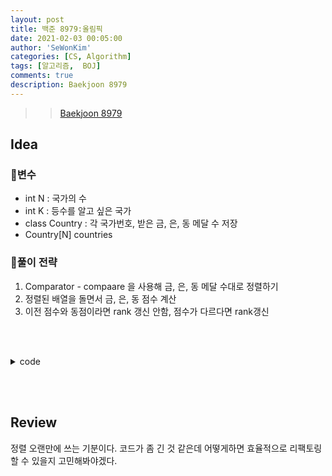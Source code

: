 ```yaml
---
layout: post
title: 백준 8979:올림픽
date: 2021-02-03 00:05:00
author: 'SeWonKim'
categories: [CS, Algorithm]
tags: [알고리즘,  BOJ]
comments: true
description: Baekjoon 8979
---
```


> > [Baekjoon 8979](https://www.acmicpc.net/problem/8979)

## Idea

### 🥚변수

- int N : 국가의 수
- int K : 등수를 알고 싶은 국가
- class Country : 각 국가번호, 받은 금, 은, 동 메달 수 저장
- Country[N] countries 
  
### 🍳풀이 전략

1. Comparator - compaare 을 사용해 금, 은, 동 메달 수대로 정렬하기
2. 정렬된 배열을 돌면서 금, 은, 동 점수 계산
3. 이전 점수와 동점이라면 rank 갱신 안함, 점수가 다르다면 rank갱신

&nbsp;  
&nbsp;


<details>
<summary>code</summary>
<div markdown="1">

```java

import java.io.*;
import java.util.*;

public class BOJ8979_올림픽 {
    public static class Country {
        int num, gold, silver, bronze;

        public Country(int num, int gold, int silver, int bronze) {
            this.num = num;
            this.gold = gold;
            this.silver = silver;
            this.bronze = bronze;
        }
    }
    public static void main(String[] args) throws Exception {
        BufferedReader br = new BufferedReader(new InputStreamReader(System.in));
        StringTokenizer st = new StringTokenizer(br.readLine(), " ");
        int N = Integer.parseInt(st.nextToken());
        int K = Integer.parseInt(st.nextToken());
        Country[] countries = new Country[N];

        for (int i = 0; i < N; i++) {
            st = new StringTokenizer(br.readLine(), " ");
            int num = Integer.parseInt(st.nextToken());
            int gold = Integer.parseInt(st.nextToken());
            int silver = Integer.parseInt(st.nextToken());
            int bronze = Integer.parseInt(st.nextToken());
            countries[i] = new Country(num, gold, silver, bronze);
        }

        Arrays.sort(countries, new Comparator<Country>() {
            @Override
            public int compare(Country o1, Country o2) {
                if(o1.gold == o2.gold) {
                    if(o1.silver == o2.silver) {
                        return o2.bronze - o1.bronze;
                    }
                    return o2.silver - o1.silver;
                }
                return o2.gold - o1.gold;
            }
        });

        int rank = 0;
        int count = 0;
        int score = -1;
        for (int i = 0; i < N; i++) {
            count++;

            int tmp = (countries[i].gold * 3) + (countries[i].silver * 2) + (countries[i].bronze);
            if(score != tmp) {
                rank = count;
                score = tmp;
            }

            if(countries[i].num == K) {
                System.out.println(rank);
                break;
            }
        }
    }
}

```

</div>
</details>

&nbsp;  
&nbsp;

## Review

정렬 오랜만에 쓰는 기분이다. 코드가 좀 긴 것 같은데 어떻게하면 효율적으로 리팩토링 할 수 있을지 고민해봐야겠다.

&nbsp;  
&nbsp;
